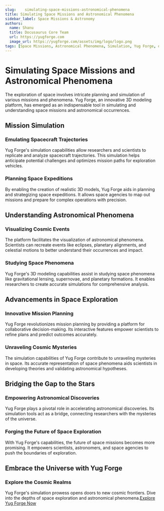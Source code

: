 ```yaml
---
slug:    simulating-space-missions-astronomical-phenomena
title: Simulating Space Missions and Astronomical Phenomena
sidebar_label: Space Missions & Astronomy
authors:
  name: Shanu
  title: Docusaurus Core Team
  url: https://yugforge.com
  image_url: https://yugforge.com/assets/img/logo/logo.png
tags: [Space Missions, Astronomical Phenomena, Simulation, Yug Forge, docusaurus]
---
```


# Simulating Space Missions and Astronomical Phenomena

The exploration of space involves intricate planning and simulation of various missions and phenomena. Yug Forge, an innovative 3D modeling platform, has emerged as an indispensable tool in simulating and understanding space missions and astronomical occurrences.

## Mission Simulation

### Emulating Spacecraft Trajectories

Yug Forge's simulation capabilities allow researchers and scientists to replicate and analyze spacecraft trajectories. This simulation helps anticipate potential challenges and optimizes mission paths for exploration vehicles.

### Planning Space Expeditions

By enabling the creation of realistic 3D models, Yug Forge aids in planning and strategizing space expeditions. It allows space agencies to map out missions and prepare for complex operations with precision.

## Understanding Astronomical Phenomena

### Visualizing Cosmic Events

The platform facilitates the visualization of astronomical phenomena. Scientists can recreate events like eclipses, planetary alignments, and celestial motions to better understand their occurrences and impact.

### Studying Space Phenomena

Yug Forge's 3D modeling capabilities assist in studying space phenomena like gravitational lensing, supernovae, and planetary formations. It enables researchers to create accurate simulations for comprehensive analysis.

## Advancements in Space Exploration

### Innovative Mission Planning

Yug Forge revolutionizes mission planning by providing a platform for collaborative decision-making. Its interactive features empower scientists to refine plans and predict outcomes accurately.

### Unraveling Cosmic Mysteries

The simulation capabilities of Yug Forge contribute to unraveling mysteries in space. Its accurate representation of space phenomena aids scientists in developing theories and validating astronomical hypotheses.

## Bridging the Gap to the Stars

### Empowering Astronomical Discoveries

Yug Forge plays a pivotal role in accelerating astronomical discoveries. Its simulation tools act as a bridge, connecting researchers with the mysteries of the universe.

### Forging the Future of Space Exploration

With Yug Forge's capabilities, the future of space missions becomes more promising. It empowers scientists, astronomers, and space agencies to push the boundaries of exploration.

## Embrace the Universe with Yug Forge

### Explore the Cosmic Realms

Yug Forge's simulation prowess opens doors to new cosmic frontiers. Dive into the depths of space exploration and astronomical phenomena.[Explore Yug Forge Now](https://www.yugforge.com)
